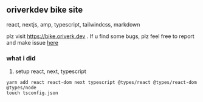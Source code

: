 ## oriverkdev bike site
react, nextjs, amp, typescript, tailwindcss, markdown

plz visit https://bike.oriverk.dev . If u find some bugs, plz feel free to report and make issue [here](https://github.com/oriverk/oriverkdev-bike/issues?q=is%3Aissue+is%3Aopen+sort%3Aupdated-desc)


### what i did
1. setup react, next, typescript

```
yarn add react react-dom next typescript @types/react @types/react-dom @types/node
touch tsconfig.json
```





